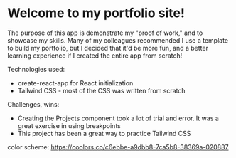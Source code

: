# Welcome to my portfolio site!

The purpose of this app is demonstrate my "proof of work," and to showcase my skills. Many of my colleagues recommended I use a template to build my portfolio, but I decided that it'd be more fun, and a better learning experience if I created the entire app from scratch!

Technologies used:
- create-react-app for React initialization
- Tailwind CSS - most of the CSS was written from scratch

Challenges, wins:
- Creating the Projects component took a lot of trial and error. It was a great exercise in using breakpoints
- This project has been a great way to practice Tailwind CSS

color scheme: https://coolors.co/c6ebbe-a9dbb8-7ca5b8-38369a-020887
